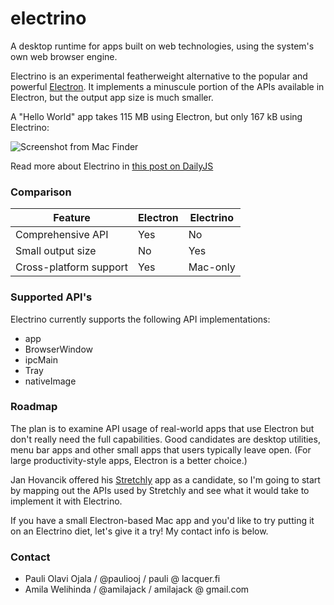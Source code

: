 # electrino

A desktop runtime for apps built on web technologies, using the system's own web browser engine.

Electrino is an experimental featherweight alternative to the popular and powerful [Electron](https://github.com/electron/electron). It implements a minuscule portion of the APIs available in Electron, but the output app size is much smaller.

A "Hello World" app takes 115 MB using Electron, but only 167 kB using Electrino:

![Screenshot from Mac Finder](docs/electron-and-electrino-helloworld-screenshot.png)

Read more about Electrino in [this post on DailyJS](https://medium.com/dailyjs/put-your-electron-app-on-a-diet-with-electrino-c7ffdf1d6297)

### Comparison

Feature | Electron | Electrino
--- | --- | ---
Comprehensive API | Yes | No
Small output size | No | Yes
Cross-platform support | Yes | Mac-only

### Supported API's

Electrino currently supports the following API implementations:

* app
* BrowserWindow
* ipcMain
* Tray
* nativeImage

### Roadmap

The plan is to examine API usage of real-world apps that use Electron but don't really need the full capabilities. Good candidates are desktop utilities, menu bar apps and other small apps that users typically leave open. (For large productivity-style apps, Electron is a better choice.)

Jan Hovancik offered his [Stretchly](https://github.com/hovancik/stretchly) app as a candidate, so I'm going to start by mapping out the APIs used by Stretchly and see what it would take to implement it with Electrino.

If you have a small Electron-based Mac app and you'd like to try putting it on an Electrino diet, let's give it a try! My contact info is below.

### Contact

* Pauli Olavi Ojala / @pauliooj / pauli @ lacquer.fi
* Amila Welihinda / @amilajack / amilajack @ gmail.com
